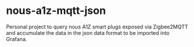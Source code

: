 # nous-a1z-mqtt-json

Personal project to query nous A1Z smart plugs exposed via Zigbee2MQTT and accumulate the data in the json data format to be imported into Grafana.
